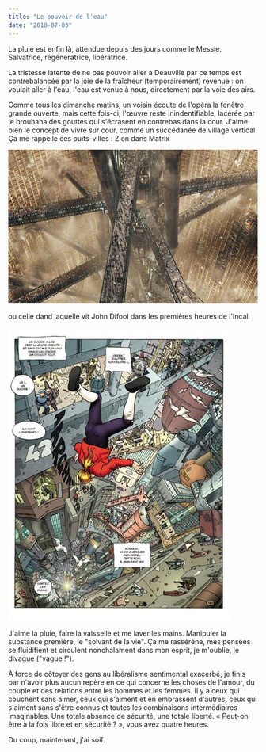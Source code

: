 ```yaml
---
title: "Le pouvoir de l'eau"
date: "2010-07-03"
---
```


La pluie est enfin là, attendue depuis des jours comme le Messie. Salvatrice, régénératrice, libératrice.

La tristesse latente de ne pas pouvoir aller à Deauville par ce temps est contrebalancée par la joie de la fraîcheur (temporairement) revenue : on voulait aller à l'eau, l'eau est venue à nous, directement par la voie des airs.

Comme tous les dimanche matins, un voisin écoute de l'opéra la fenêtre grande ouverte, mais cette fois-ci, l'œuvre reste inindentifiable, lacérée par le brouhaha des gouttes qui s'écrasent en contrebas dans la cour. J'aime bien le concept de vivre sur cour, comme un succédanée de village vertical. Ça me rappelle ces puits-villes : Zion dans Matrix

[![Vue de Zion, Matrix](images/matrixcity.jpg "Vue de Zion, Matrix")](http://blog.smwhr.net/wp-content/uploads/2010/07/matrixcity.jpg)

ou celle dand laquelle vit John Difool dans les premières heures de l'Incal

[![Chute de John Difool, L'incal](images/incaldifool.jpeg "Chute de John Difool, L'incal")](http://blog.smwhr.net/wp-content/uploads/2010/07/incaldifool.jpeg)

J'aime la pluie, faire la vaisselle et me laver les mains. Manipuler la substance première, le "solvant de la vie". Ça me rassérène, mes pensées se fluidifient et circulent nonchalament dans mon esprit, je m'oublie, je divague ("vague !").

À force de côtoyer des gens au libéralisme sentimental exacerbé, je finis par n'avoir plus aucun repère en ce qui concerne les choses de l'amour, du couple et des relations entre les hommes et les femmes. Il y a ceux qui couchent sans aimer, ceux qui s'aiment et en embrassent d'autres, ceux qui s'aiment sans s'être connus et toutes les combinaisons intermédiaires imaginables. Une totale absence de sécurité, une totale liberté. « Peut-on être à la fois libre et en sécurité ? », vous avez quatre heures.

Du coup, maintenant, j'ai soif.
